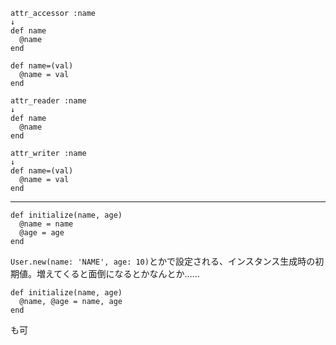 ```
attr_accessor :name
↓
def name
  @name
end

def name=(val)
  @name = val
end
```

 
```
attr_reader :name
↓
def name
  @name
end
```

```
attr_writer :name
↓
def name=(val)
  @name = val
end
```

---

```
def initialize(name, age)
  @name = name
  @age = age
end
```

`User.new(name: 'NAME', age: 10)`とかで設定される、インスタンス生成時の初期値。増えてくると面倒になるとかなんとか……

```
def initialize(name, age)
  @name, @age = name, age
end
```

も可 
